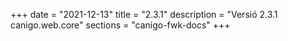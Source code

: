 +++
date        = "2021-12-13"
title       = "2.3.1"
description = "Versió 2.3.1 canigo.web.core"
sections    = "canigo-fwk-docs"
+++